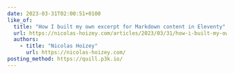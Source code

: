 ```yaml
---
date: 2023-03-31T02:00:51+0100
like_of:
  title: "How I built my own excerpt for Markdown content in Eleventy"
  url: https://nicolas-hoizey.com/articles/2023/03/31/how-i-built-my-own-excerpt-for-markdown-content-in-eleventy/
  authors:
    - title: "Nicolas Hoizey"
      url: https://nicolas-hoizey.com/
posting_method: https://quill.p3k.io/
---
```

